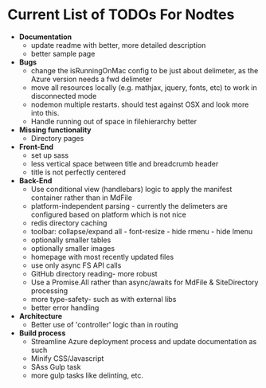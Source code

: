 Current List of TODOs For Nodtes
=================

- **Documentation**
  - update readme with better, more detailed description
  - better sample page
- **Bugs**
  - change the isRunningOnMac config to be just about delimeter, as the Azure version needs a fwd delimeter
  - move all resources locally (e.g. mathjax, jquery, fonts, etc) to work in disconnected mode
  - nodemon multiple restarts.  should test against OSX and look more into this.
  - Handle running out of space in filehierarchy better
- **Missing functionality**
  - Directory pages
- **Front-End**
  - set up sass
  - less vertical space between title and breadcrumb header
  - title is not perfectly centered
- **Back-End**
  - Use conditional view (handlebars) logic to apply the manifest container rather than in MdFile
  - platform-independent parsing - currently the delimeters are configured based on platform which is not nice
  - redis directory caching
  - toolbar: collapse/expand all - font-resize - hide rmenu - hide lmenu
  - optionally smaller tables
  - optionally smaller images
  - homepage with most recently updated files
  - use only async FS API calls
  - GitHub directory reading- more robust
  - Use a Promise.All rather than async/awaits for MdFile & SiteDirectory processing
  - more type-safety- such as with external libs
  - better error handling 
- **Architecture**
  - Better use of 'controller' logic than in routing
- **Build process**
  - Streamline Azure deployment process and update documentation as such
  - Minify CSS/Javascript
  - SAss Gulp task
  - more gulp tasks like delinting, etc.
  